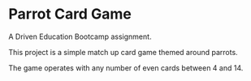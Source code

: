 # Parrot Card Game
A Driven Education Bootcamp assignment.

This project is a simple match up card game themed around parrots.

The game operates with any number of even cards between 4 and 14.
